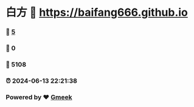 # 白方 :link: https://baifang666.github.io 
### :page_facing_up: [5](https://baifang666.github.io/tag.html) 
### :speech_balloon: 0 
### :hibiscus: 5108 
### :alarm_clock: 2024-06-13 22:21:38 
### Powered by :heart: [Gmeek](https://github.com/Meekdai/Gmeek)

